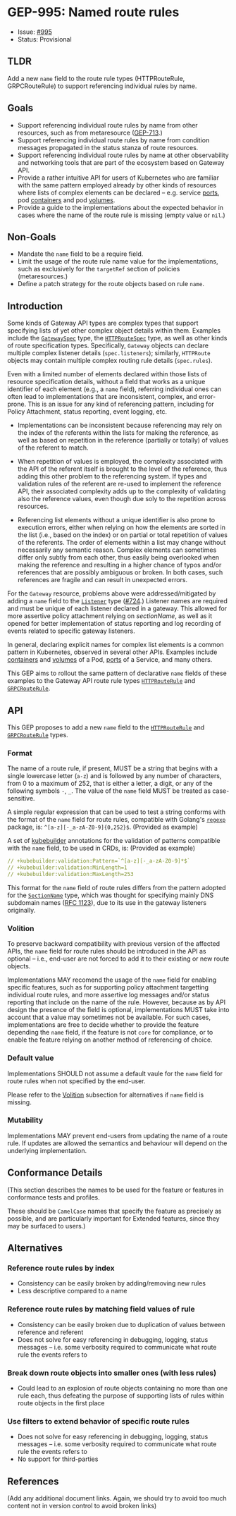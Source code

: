 # GEP-995: Named route rules

* Issue: [#995](https://github.com/kubernetes-sigs/gateway-api/issues/995)
* Status: Provisional

## TLDR

Add a new `name` field to the route rule types (HTTPRouteRule, GRPCRouteRule) to support referencing individual rules by name.

## Goals

* Support referencing individual route rules by name from other resources, such as from metaresource ([GEP-713](https://gateway-api.sigs.k8s.io/geps/gep-713/).)
* Support referencing individual route rules by name from condition messages propagated in the status stanza of route resources.
* Support referencing individual route rules by name at other observability and networking tools that are part of the ecosystem based on Gateway API.
* Provide a rather intuitive API for users of Kubernetes who are familiar with the same pattern employed already by other kinds of resources where lists of complex elements can be declared – e.g. service [ports](https://kubernetes.io/docs/reference/kubernetes-api/service-resources/service-v1/#ServiceSpec), pod [containers](https://kubernetes.io/docs/reference/kubernetes-api/workload-resources/pod-v1/#containers) and pod [volumes](https://kubernetes.io/docs/reference/kubernetes-api/workload-resources/pod-v1/#volumes).
* Provide a guide to the implementations about the expected behavior in cases where the name of the route rule is missing (empty value or `nil`.)

## Non-Goals

* Mandate the `name` field to be a require field.
* Limit the usage of the route rule name value for the implementations, such as exclusively for the `targetRef` section of policies (metaresources.)
* Define a patch strategy for the route objects based on rule `name`.

## Introduction

Some kinds of Gateway API types are complex types that support specifying lists of yet other complex object details within them. Examples include the [`GatewaySpec`](https://gateway-api.sigs.k8s.io/reference/spec/#gateway.networking.k8s.io/v1.GatewaySpec) type, the [`HTTPRouteSpec`](https://gateway-api.sigs.k8s.io/reference/spec/#gateway.networking.k8s.io/v1.HTTPRouteSpec) type, as well as other kinds of route specification types. Specifically, `Gateway` objects can declare multiple complex listener details (`spec.listeners`); similarly, `HTTPRoute` objects may contain multiple complex routing rule details (`spec.rules`).

Even with a limited number of elements declared within those lists of resource specification details, without a field that works as a unique identifier of each element (e.g., a `name` field), referring individual ones can often lead to implementations that are inconsistent, complex, and error-prone. This is an issue for any kind of referencing pattern, including for Policy Attachment, status reporting, event logging, etc.

* Implementations can be inconsistent because referencing may rely on the index of the referents within the lists for making the reference, as well as based on repetition in the reference (partially or totally) of values of the referent to match.

* When repetition of values is employed, the complexity associated with the API of the referent itself is brought to the level of the reference, thus adding this other problem to the referencing system. If types and validation rules of the referent are re-used to implement the reference API, their associated complexity adds up to the complexity of validating also the reference values, even though due soly to the repetition across resources.

* Referencing list elements without a unique identifier is also prone to execution errors, either when relying on how the elements are sorted in the list (i.e., based on the index) or on partial or total repetition of values of the referents. The order of elements within a list may change without necessarily any semantic reason. Complex elements can sometimes differ only subtly from each other, thus easily being overlooked when making the reference and resulting in a higher chance of typos and/or references that are possibly ambiguous or broken. In both cases, such references are fragile and can result in unexpected errors.

For the `Gateway` resource, problems above were addressed/mitigated by adding a `name` field to the [`Listener`](https://gateway-api.sigs.k8s.io/reference/spec/#gateway.networking.k8s.io/v1.Listener) type ([#724](https://github.com/kubernetes-sigs/gateway-api/issues/).) Listener names are required and must be unique of each listener declared in a gateway. This allowed for more assertive policy attachment relying on _sectionName_, as well as it opened for better implementation of status reporting and log recording of events related to specific gateway listeners.

In general, declaring explicit names for complex list elements is a common pattern in Kubernetes, observed in several other APIs. Examples include [containers](https://kubernetes.io/docs/reference/kubernetes-api/workload-resources/pod-v1/#containers) and [volumes](https://kubernetes.io/docs/reference/kubernetes-api/workload-resources/pod-v1/#volumes) of a Pod, [ports](https://kubernetes.io/docs/reference/kubernetes-api/service-resources/service-v1/#ServiceSpec) of a Service, and many others.

This GEP aims to rollout the same pattern of declarative `name` fields of these examples to the Gateway API route rule types [`HTTPRouteRule`](https://gateway-api.sigs.k8s.io/reference/spec/#gateway.networking.k8s.io/v1.HTTPRouteRule) and [`GRPCRouteRule`](https://gateway-api.sigs.k8s.io/reference/spec/#gateway.networking.k8s.io/v1alpha2.GRPCRouteRule).

## API

This GEP proposes to add a new `name` field to the [`HTTPRouteRule`](https://gateway-api.sigs.k8s.io/reference/spec/#gateway.networking.k8s.io/v1.HTTPRouteRule) and [`GRPCRouteRule`](https://gateway-api.sigs.k8s.io/reference/spec/#gateway.networking.k8s.io/v1alpha2.GRPCRouteRule) types.

### Format

The name of a route rule, if present, MUST be a string that begins with a single lowercase letter (`a-z`) and is followed by any number of characters, from 0 to a maximum of 252, that is either a letter, a digit, or any of the following symbols `-`, `_`. The value of the `name` field MUST be treated as case-sensitive.

A simple regular expression that can be used to test a string conforms with the format of the `name` field for route rules, compatible with Golang's [`regexp`](https://pkg.go.dev/regexp) package, is: `^[a-z][-_a-zA-Z0-9]{0,252}$`. (Provided as example)

A set of [kubebuilder](https://book.kubebuilder.io/reference/markers/crd-validation) annotations for the validation of patterns compatible with the `name` field, to be used in CRDs, is: (Provided as example)

```yaml
// +kubebuilder:validation:Pattern=`^[a-z][-_a-zA-Z0-9]*$`
// +kubebuilder:validation:MinLength=1
// +kubebuilder:validation:MaxLength=253
```

This format for the `name` field of route rules differs from the pattern adopted for the [`SectionName`](https://github.com/kubernetes-sigs/gateway-api/blob/f544a46ef92b7f234ee3e7bf50da35b05f862c35/apis/v1/shared_types.go#L624C10-L624C10) type, which was thought for specifying mainly DNS subdomain names ([RFC 1123](https://www.rfc-editor.org/rfc/rfc1123)), due to its use in the gateway listeners originally.

### Volition

To preserve backward compatibility with previous version of the affected APIs, the `name` field for route rules should be introduced in the API as optional – i.e., end-user are not forced to add it to their existing or new route objects.

Implementations MAY recomend the usage of the `name` field for enabling specific features, such as for supporting policy attachment targetting individual route rules, and more assertive log messages and/or status reporting that include on the name of the rule. However, because as by API design the presence of the field is optional, implementations MUST take into account that a value may sometimes not be available. For such cases, implementations are free to decide whether to provide the feature depending the `name` field, if the feature is not `core` for compliance, or to enable the feature relying on another method of referencing of choice.

### Default value

Implementations SHOULD not assume a default vaule for the `name` field for route rules when not specified by the end-user.

Please refer to the [Volition](#volition) subsection for alternatives if `name` field is missing.

### Mutability

Implementations MAY prevent end-users from updating the name of a route rule. If updates are allowed the semantics and behaviour will depend on the underlying implementation.

## Conformance Details

(This section describes the names to be used for the feature or
features in conformance tests and profiles.

These should be `CamelCase` names that specify the feature as
precisely as possible, and are particularly important for
Extended features, since they may be surfaced to users.)

## Alternatives

### Reference route rules by index
- Consistency can be easily broken by adding/removing new rules
- Less descriptive compared to a name

### Reference route rules by matching field values of rule
- Consistency can be easily broken due to duplication of values between reference and referent
- Does not solve for easy referencing in debugging, logging, status messages – i.e. some verbosity required to communicate what route rule the events refers to

### Break down route objects into smaller ones (with less rules)
- Could lead to an explosion of route objects containing no more than one rule each, thus defeating the purpose of supporting lists of rules within route objects in the first place

### Use filters to extend behavior of specific route rules
- Does not solve for easy referencing in debugging, logging, status messages – i.e. some verbosity required to communicate what route rule the events refers to
- No support for third-parties

## References

(Add any additional document links. Again, we should try to avoid
too much content not in version control to avoid broken links)
